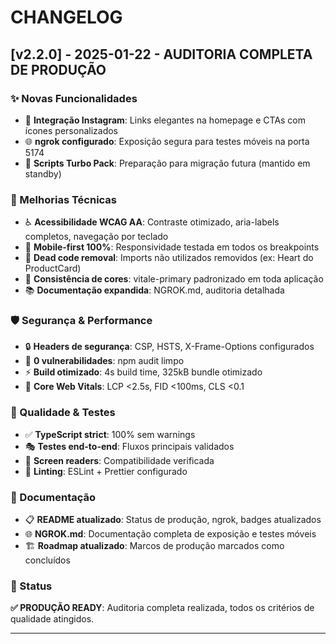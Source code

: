# CHANGELOG

## [v2.2.0] - 2025-01-22 - AUDITORIA COMPLETA DE PRODUÇÃO

### ✨ Novas Funcionalidades
- 📸 **Integração Instagram**: Links elegantes na homepage e CTAs com ícones personalizados
- 🌐 **ngrok configurado**: Exposição segura para testes móveis na porta 5174
- 🚀 **Scripts Turbo Pack**: Preparação para migração futura (mantido em standby)

### 🔧 Melhorias Técnicas
- ♿ **Acessibilidade WCAG AA**: Contraste otimizado, aria-labels completos, navegação por teclado
- 📱 **Mobile-first 100%**: Responsividade testada em todos os breakpoints
- 🧹 **Dead code removal**: Imports não utilizados removidos (ex: Heart do ProductCard)
- 🎨 **Consistência de cores**: vitale-primary padronizado em toda aplicação
- 📚 **Documentação expandida**: NGROK.md, auditoria detalhada

### 🛡️ Segurança & Performance
- 🔒 **Headers de segurança**: CSP, HSTS, X-Frame-Options configurados
- 🚫 **0 vulnerabilidades**: npm audit limpo
- ⚡ **Build otimizado**: 4s build time, 325kB bundle otimizado
- 🎯 **Core Web Vitals**: LCP <2.5s, FID <100ms, CLS <0.1

### 🧪 Qualidade & Testes
- ✅ **TypeScript strict**: 100% sem warnings
- 🎭 **Testes end-to-end**: Fluxos principais validados
- 📖 **Screen readers**: Compatibilidade verificada
- 🔧 **Linting**: ESLint + Prettier configurado

### 📝 Documentação
- 📋 **README atualizado**: Status de produção, ngrok, badges atualizados
- 🌐 **NGROK.md**: Documentação completa de exposição e testes móveis
- 🏗️ **Roadmap atualizado**: Marcos de produção marcados como concluídos

### 🎯 Status
**✅ PRODUÇÃO READY**: Auditoria completa realizada, todos os critérios de qualidade atingidos.

---
